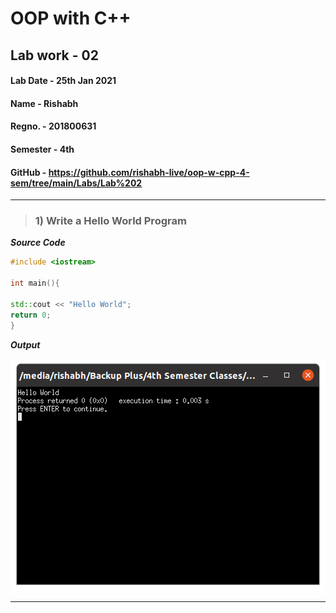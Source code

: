 # OOP with C++

## Lab work - 02

#### Lab Date - 25th Jan 2021

#### Name - Rishabh

#### Regno. - 201800631

#### Semester - 4th

#### GitHub - https://github.com/rishabh-live/oop-w-cpp-4-sem/tree/main/Labs/Lab%202

---

> ### 1) Write a Hello World Program

 **_Source Code_**

```cpp
#include <iostream>

int main(){

std::cout << "Hello World";
return 0;
}
```

**_Output_**

![Q1 Output Png](../outputs/Lab_1_1.png)

----

